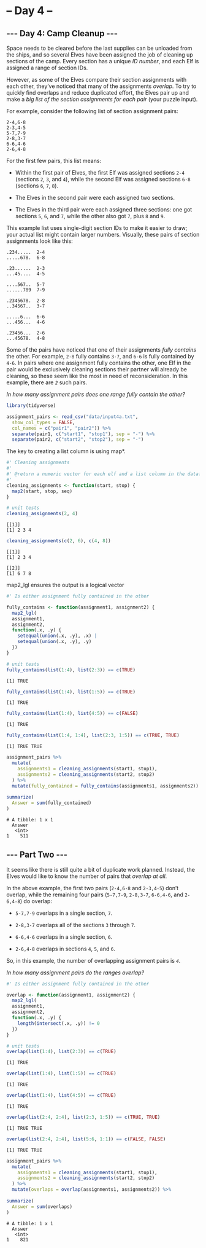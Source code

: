 – Day 4 –
================

## --- Day 4: Camp Cleanup ---

Space needs to be cleared before the last supplies can be unloaded from
the ships, and so several Elves have been assigned the job of cleaning
up sections of the camp. Every section has a unique *ID number*, and
each Elf is assigned a range of section IDs.

However, as some of the Elves compare their section assignments with
each other, they’ve noticed that many of the assignments *overlap*. To
try to quickly find overlaps and reduce duplicated effort, the Elves
pair up and make a *big list of the section assignments for each pair*
(your puzzle input).

For example, consider the following list of section assignment pairs:

    2-4,6-8
    2-3,4-5
    5-7,7-9
    2-8,3-7
    6-6,4-6
    2-6,4-8

For the first few pairs, this list means:

- Within the first pair of Elves, the first Elf was assigned sections
  `2-4` (sections `2`, `3`, and `4`), while the second Elf was assigned
  sections `6-8` (sections `6`, `7`, `8`).

- The Elves in the second pair were each assigned two sections.

- The Elves in the third pair were each assigned three sections: one got
  sections `5`, `6`, and `7`, while the other also got `7`, plus `8` and
  `9`.

This example list uses single-digit section IDs to make it easier to
draw; your actual list might contain larger numbers. Visually, these
pairs of section assignments look like this:

    .234.....  2-4
    .....678.  6-8

    .23......  2-3
    ...45....  4-5

    ....567..  5-7
    ......789  7-9

    .2345678.  2-8
    ..34567..  3-7

    .....6...  6-6
    ...456...  4-6

    .23456...  2-6
    ...45678.  4-8

Some of the pairs have noticed that one of their assignments *fully
contains* the other. For example, `2-8` fully contains `3-7`, and `6-6`
is fully contained by `4-6`. In pairs where one assignment fully
contains the other, one Elf in the pair would be exclusively cleaning
sections their partner will already be cleaning, so these seem like the
most in need of reconsideration. In this example, there are *`2`* such
pairs.

*In how many assignment pairs does one range fully contain the other?*

``` r
library(tidyverse)
```

``` r
assignment_pairs <- read_csv("data/input4a.txt", 
  show_col_types = FALSE,
  col_names = c("pair1", "pair2")) %>%
  separate(pair1, c("start1", "stop1"), sep = "-") %>%
  separate(pair2, c("start2", "stop2"), sep = "-")
```

The key to creating a list column is using map\*.

``` r
#' Cleaning assignments
#' 
#' @return a numeric vector for each elf and a list column in the dataframe
#'  
cleaning_assignments <- function(start, stop) {
  map2(start, stop, seq)  
}

# unit tests 
cleaning_assignments(2, 4)
```

    [[1]]
    [1] 2 3 4

``` r
cleaning_assignments(c(2, 6), c(4, 8))
```

    [[1]]
    [1] 2 3 4

    [[2]]
    [1] 6 7 8

map2_lgl ensures the output is a logical vector

``` r
#' Is either assignment fully contained in the other

fully_contains <- function(assignment1, assignment2) {
  map2_lgl(
  assignment1, 
  assignment2, 
  function(.x, .y) {
    setequal(union(.x, .y), .x) |
    setequal(union(.x, .y), .y)
  })
}

# unit tests
fully_contains(list(1:4), list(2:3)) == c(TRUE)
```

    [1] TRUE

``` r
fully_contains(list(1:4), list(1:5)) == c(TRUE)
```

    [1] TRUE

``` r
fully_contains(list(1:4), list(4:5)) == c(FALSE)
```

    [1] TRUE

``` r
fully_contains(list(1:4, 1:4), list(2:3, 1:5)) == c(TRUE, TRUE)
```

    [1] TRUE TRUE

``` r
assignment_pairs %>% 
  mutate(
    assignments1 = cleaning_assignments(start1, stop1),
    assignments2 = cleaning_assignments(start2, stop2)
  ) %>%
  mutate(fully_contained = fully_contains(assignments1, assignments2)) %>%
  
summarize(
  Answer = sum(fully_contained)
)
```

    # A tibble: 1 x 1
      Answer
       <int>
    1    511

## --- Part Two ---

It seems like there is still quite a bit of duplicate work planned.
Instead, the Elves would like to know the number of pairs that *overlap
at all*.

In the above example, the first two pairs (`2-4,6-8` and `2-3,4-5`)
don’t overlap, while the remaining four pairs (`5-7,7-9`, `2-8,3-7`,
`6-6,4-6`, and `2-6,4-8`) do overlap:

- `5-7,7-9` overlaps in a single section, `7`.

- `2-8,3-7` overlaps all of the sections `3` through `7`.

- `6-6,4-6` overlaps in a single section, `6`.

- `2-6,4-8` overlaps in sections `4`, `5`, and `6`.

So, in this example, the number of overlapping assignment pairs is
*`4`*.

*In how many assignment pairs do the ranges overlap?*

``` r
#' Is either assignment fully contained in the other

overlap <- function(assignment1, assignment2) {
  map2_lgl(
  assignment1, 
  assignment2, 
  function(.x, .y) {
    length(intersect(.x, .y)) != 0
  })
}

# unit tests
overlap(list(1:4), list(2:3)) == c(TRUE)
```

    [1] TRUE

``` r
overlap(list(1:4), list(1:5)) == c(TRUE)
```

    [1] TRUE

``` r
overlap(list(1:4), list(4:5)) == c(TRUE)
```

    [1] TRUE

``` r
overlap(list(2:4, 2:4), list(2:3, 1:5)) == c(TRUE, TRUE)
```

    [1] TRUE TRUE

``` r
overlap(list(2:4, 2:4), list(5:6, 1:1)) == c(FALSE, FALSE)
```

    [1] TRUE TRUE

``` r
assignment_pairs %>% 
  mutate(
    assignments1 = cleaning_assignments(start1, stop1),
    assignments2 = cleaning_assignments(start2, stop2)
  ) %>%
  mutate(overlaps = overlap(assignments1, assignments2)) %>%
  
summarize(
  Answer = sum(overlaps)
)
```

    # A tibble: 1 x 1
      Answer
       <int>
    1    821

